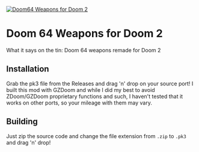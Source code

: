 <a href="https://www.moddb.com/mods/doom64-weapons-for-doom-2" title="View Doom64 Weapons for Doom 2 on ModDB" target="_blank"><img src="https://button.moddb.com/rating/medium/mods/62063.png" alt="Doom64 Weapons for Doom 2" /></a>
# Doom 64 Weapons for Doom 2
What it says on the tin: Doom 64 weapons remade for Doom 2
## Installation
Grab the pk3 file from the Releases and drag 'n' drop on your source port! I built this mod with GZDoom and while I did my best to avoid ZDoom/GZDoom proprietary functions and such, I haven't tested that it works on other ports, so your mileage with them may vary.
## Building
Just zip the source code and change the file extension from `.zip` to `.pk3` and drag 'n' drop!
